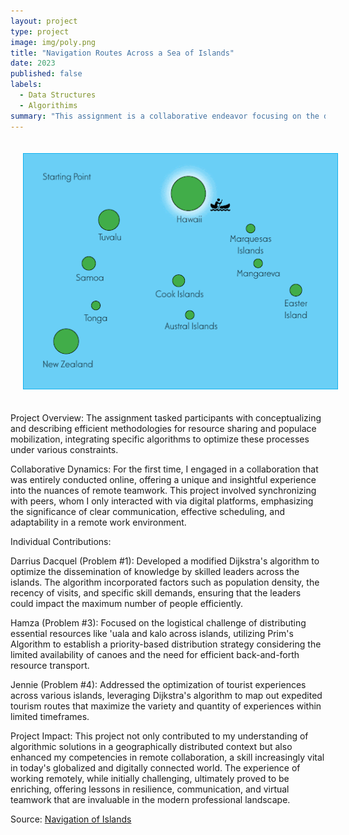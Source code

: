 ```yaml
---
layout: project
type: project
image: img/poly.png
title: "Navigation Routes Across a Sea of Islands"
date: 2023
published: false
labels:
  - Data Structures
  - Algorithims
summary: "This assignment is a collaborative endeavor focusing on the distribution and circulation of resources and people among a network of interconnected islands."
---
```


<div style="text-align: center;">
    <img class="img-fluid" src="../img/Poly.gif" style="margin: 20px;">
</div>

Project Overview:
The assignment tasked participants with conceptualizing and describing efficient methodologies for resource sharing and populace mobilization, integrating specific algorithms to optimize these processes under various constraints.

Collaborative Dynamics:
For the first time, I engaged in a collaboration that was entirely conducted online, offering a unique and insightful experience into the nuances of remote teamwork. This project involved synchronizing with peers, whom I only interacted with via digital platforms, emphasizing the significance of clear communication, effective scheduling, and adaptability in a remote work environment.

Individual Contributions:

Darrius Dacquel (Problem #1): Developed a modified Dijkstra's algorithm to optimize the dissemination of knowledge by skilled leaders across the islands. The algorithm incorporated factors such as population density, the recency of visits, and specific skill demands, ensuring that the leaders could impact the maximum number of people efficiently.

Hamza (Problem #3): Focused on the logistical challenge of distributing essential resources like 'uala and kalo across islands, utilizing Prim's Algorithm to establish a priority-based distribution strategy considering the limited availability of canoes and the need for efficient back-and-forth resource transport.

Jennie (Problem #4): Addressed the optimization of tourist experiences across various islands, leveraging Dijkstra's algorithm to map out expedited tourism routes that maximize the variety and quantity of experiences within limited timeframes.

Project Impact:
This project not only contributed to my understanding of algorithmic solutions in a geographically distributed context but also enhanced my competencies in remote collaboration, a skill increasingly vital in today's globalized and digitally connected world. The experience of working remotely, while initially challenging, ultimately proved to be enriching, offering lessons in resilience, communication, and virtual teamwork that are invaluable in the modern professional landscape.
 
Source: <a href="https://docs.google.com/document/d/1b-dCteYYMJKE2vIWruI7PH97UcfcMyS3XB_EwtmqUjk/edit#heading=h.aixeg2abjke6">Navigation of Islands</a>
